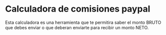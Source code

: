 # Calculadora de comisiones paypal

Esta calculadora es una herramienta que te permitira saber el monto BRUTO que debes enviar o que deberan enviarte para recibir un monto NETO. 